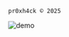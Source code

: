 ```pr0xh4ck © 2025```

![demo](https://github.com/pr0xh4ck/web-recon/raw/main/Candle%20Strength.png)






































